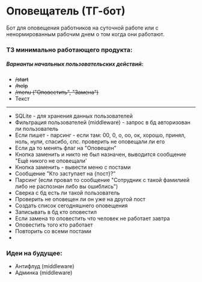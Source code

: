# Оповещатель (ТГ-бот)

Бот для оповещения работников на суточной работе или с ненормированным рабочим днем о том когда они работают.

### ТЗ минимально работающего продукта:
 
##### Варианты начальных пользовательских действий: 

- ~~/start~~
- ~~/help~~
- ~~/menu ("Оповестить", "Замена")~~
- Текст
---
- SQLite - для хранения данных пользователей
- Фильтрация пользователей (middleware) - запрос в бд авторизован ли пользователь
- Если пишет - парсинг - если там: 00, 0, o, oo, ок, хорошо, принял, ноль, нули, спасибо, спс. проверить не оповещали ли его
- Если да то менять флаг на "Оповещен"
- Кнопка заменить и никто не был назначен, выводится сообщение "Ещё никого не оповещали'
- Кнопка заменить - вывести меню с постами
- Сообщение "Кто заступает на {пост}?"
- Парсинг (если провал то сообщение "Сотрудник с такой фамилией либо не распознан либо вы ошиблись")
- Сверка с бд есть ли такой пользователь
- Проверить не оповещен ли он уже на другой пост
- Создать список сегодняшнего оповещения
- Записывать в бд кто оповестил
- Если замена то оповестить что человек не работает завтра
- Оповестить того кто работает
- Повторить со всеми постами
- 


### Идеи на будущее:

- Антифлуд (middleware)
- Админка (middleware)